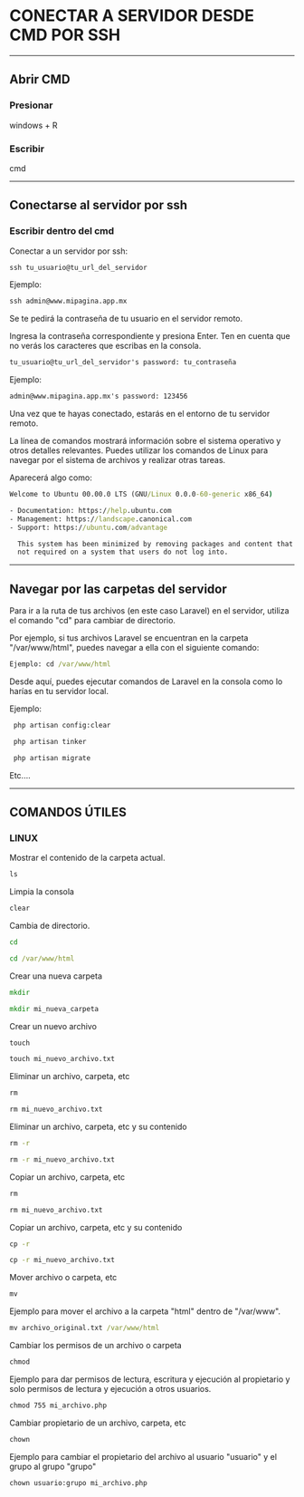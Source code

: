 # CONECTAR A SERVIDOR DESDE CMD POR SSH

---

## Abrir CMD

### Presionar

windows + R

### Escribir

cmd

---

## Conectarse al servidor por ssh

### Escribir dentro del cmd

Conectar a un servidor por ssh:

```cmd
ssh tu_usuario@tu_url_del_servidor
```

Ejemplo:

```cmd
ssh admin@www.mipagina.app.mx
```

Se te pedirá la contraseña de tu usuario en el servidor remoto.

Ingresa la contraseña correspondiente y presiona Enter.
Ten en cuenta que no verás los caracteres que escribas en la consola.

```cmd
tu_usuario@tu_url_del_servidor's password: tu_contraseña
```

Ejemplo:

```cmd
admin@www.mipagina.app.mx's password: 123456
```

Una vez que te hayas conectado, estarás en el entorno de tu servidor remoto.

La línea de comandos mostrará información sobre el sistema operativo y otros detalles relevantes.
Puedes utilizar los comandos de Linux para navegar por el sistema de archivos y realizar otras tareas.

Aparecerá algo como:

```cmd
Welcome to Ubuntu 00.00.0 LTS (GNU/Linux 0.0.0-60-generic x86_64)

- Documentation: https://help.ubuntu.com
- Management: https://landscape.canonical.com
- Support: https://ubuntu.com/advantage

  This system has been minimized by removing packages and content that are
  not required on a system that users do not log into.
```

---

## Navegar por las carpetas del servidor

Para ir a la ruta de tus archivos (en este caso Laravel) en el servidor, utiliza el comando "cd" para cambiar de directorio.

Por ejemplo, si tus archivos Laravel se
encuentran en la carpeta "/var/www/html", puedes navegar a ella con el siguiente comando:

```cmd
Ejemplo: cd /var/www/html
```

Desde aquí, puedes ejecutar comandos de Laravel en la consola como lo harías en tu servidor local.

Ejemplo:

```cmd
 php artisan config:clear
```

```cmd
 php artisan tinker
```

```cmd
 php artisan migrate
```

Etc....

---

## COMANDOS ÚTILES

### LINUX

Mostrar el contenido de la carpeta actual.

```cmd
ls
```

Limpia la consola

```cmd
clear
```

Cambia de directorio.

```cmd
cd
```

```cmd
cd /var/www/html
```

Crear una nueva carpeta

```cmd
mkdir
```

```cmd
mkdir mi_nueva_carpeta
```

Crear un nuevo archivo

```cmd
touch
```

```cmd
touch mi_nuevo_archivo.txt
```

Eliminar un archivo, carpeta, etc

```cmd
rm
```

```cmd
rm mi_nuevo_archivo.txt
```

Eliminar un archivo, carpeta, etc y su contenido

```cmd
rm -r
```

```cmd
rm -r mi_nuevo_archivo.txt
```

Copiar un archivo, carpeta, etc

```cmd
rm
````

```cmd
rm mi_nuevo_archivo.txt
```

Copiar un archivo, carpeta, etc y su contenido

```cmd
cp -r
```

```cmd
cp -r mi_nuevo_archivo.txt
```

Mover archivo o carpeta, etc

```cmd
mv
````

Ejemplo para mover el archivo a la carpeta "html"
dentro de "/var/www".

```cmd
mv archivo_original.txt /var/www/html
```

Cambiar los permisos de un archivo o carpeta

```cmd
chmod
```

Ejemplo para dar permisos de lectura, escritura y ejecución
al propietario y solo permisos de lectura y ejecución a otros usuarios.

```cmd
chmod 755 mi_archivo.php
```

Cambiar propietario de un archivo, carpeta, etc

```cmd
chown
```

Ejemplo para cambiar el propietario del archivo
al usuario "usuario" y el grupo al grupo "grupo"

```cmd
chown usuario:grupo mi_archivo.php
```
